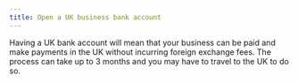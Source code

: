 ```yaml
---
title: Open a UK business bank account 
---
```


Having a UK bank account will mean that your business can be paid and make payments in the UK without incurring foreign exchange fees. The process can take up to  3 months and you may have to travel to the UK to do so.

